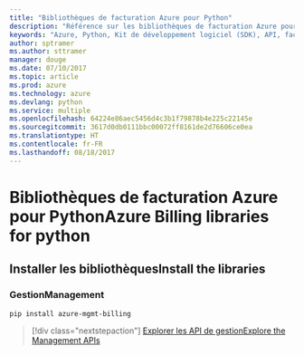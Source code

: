 ```yaml
---
title: "Bibliothèques de facturation Azure pour Python"
description: "Référence sur les bibliothèques de facturation Azure pour Python"
keywords: "Azure, Python, Kit de développement logiciel (SDK), API, facturation"
author: sptramer
ms.author: sttramer
manager: douge
ms.date: 07/10/2017
ms.topic: article
ms.prod: azure
ms.technology: azure
ms.devlang: python
ms.service: multiple
ms.openlocfilehash: 64224e86aec5456d4c3b1f79878b4e225c22145e
ms.sourcegitcommit: 3617d0db0111bbc00072ff8161de2d76606ce0ea
ms.translationtype: HT
ms.contentlocale: fr-FR
ms.lasthandoff: 08/18/2017
---
```

# <a name="azure-billing-libraries-for-python"></a><span data-ttu-id="f6eba-104">Bibliothèques de facturation Azure pour Python</span><span class="sxs-lookup"><span data-stu-id="f6eba-104">Azure Billing libraries for python</span></span>

## <a name="install-the-libraries"></a><span data-ttu-id="f6eba-105">Installer les bibliothèques</span><span class="sxs-lookup"><span data-stu-id="f6eba-105">Install the libraries</span></span>


### <a name="management"></a><span data-ttu-id="f6eba-106">Gestion</span><span class="sxs-lookup"><span data-stu-id="f6eba-106">Management</span></span>

```bash
pip install azure-mgmt-billing
```
> [!div class="nextstepaction"]
> [<span data-ttu-id="f6eba-107">Explorer les API de gestion</span><span class="sxs-lookup"><span data-stu-id="f6eba-107">Explore the Management APIs</span></span>](/python/api/overview/azure/billing/managementlibrary)